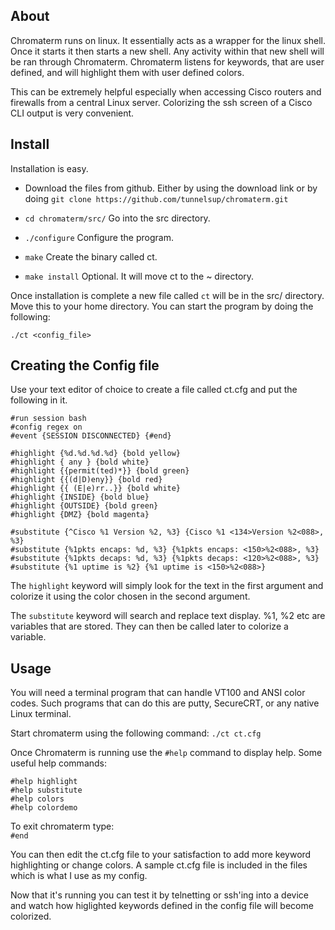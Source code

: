 ## About
Chromaterm runs on linux. It essentially acts as a wrapper for the linux shell. Once it starts it then starts a new shell. Any activity within that new shell will be ran through Chromaterm. Chromaterm listens for keywords, that are user defined, and will highlight them with user defined colors.

This can be extremely helpful especially when accessing Cisco routers and firewalls from a central Linux server. Colorizing the ssh screen of a Cisco CLI output is very convenient. 

## Install
Installation is easy.

- Download the files from github. Either by using the download link or by doing `git clone https://github.com/tunnelsup/chromaterm.git`

- `cd chromaterm/src/` Go into the src directory.

- `./configure` Configure the program.

- `make` Create the binary called ct.

- `make install` Optional. It will move ct to the ~ directory.

Once installation is complete a new file called `ct` will be in the src/ directory. Move this to your home directory. You can start the program by doing the following:

`./ct <config_file>`

## Creating the Config file
Use your text editor of choice to create a file called ct.cfg and put the following in it.

```
#run session bash
#config regex on
#event {SESSION DISCONNECTED} {#end}

#highlight {%d.%d.%d.%d} {bold yellow}
#highlight { any } {bold white}
#highlight {{permit(ted)*}} {bold green}
#highlight {{(d|D)eny}} {bold red}
#highlight {{ (E|e)rr..}} {bold white}
#highlight {INSIDE} {bold blue}
#highlight {OUTSIDE} {bold green}
#highlight {DMZ} {bold magenta}

#substitute {^Cisco %1 Version %2, %3} {Cisco %1 <134>Version %2<088>, %3}
#substitute {%1pkts encaps: %d, %3} {%1pkts encaps: <150>%2<088>, %3}
#substitute {%1pkts decaps: %d, %3} {%1pkts decaps: <120>%2<088>, %3}
#substitute {%1 uptime is %2} {%1 uptime is <150>%2<088>}
```
The `highlight` keyword will simply look for the text in the first argument and colorize it using the color chosen in the second argument.

The `substitute` keyword will search and replace text display. %1, %2 etc are variables that are stored. They can then be called later to colorize a variable.


## Usage
You will need a terminal program that can handle VT100 and ANSI color codes. Such programs that can do this are putty, SecureCRT, or any native Linux terminal.

Start chromaterm using the following command: `./ct ct.cfg`

Once Chromaterm is running use the `#help` command to display help. Some useful help commands:

`#help highlight`<br>
`#help substitute`<br>
`#help colors`<br>
`#help colordemo`

To exit chromaterm type:<br>
`#end`

You can then edit the ct.cfg file to your satisfaction to add more keyword highlighting or change colors. A sample ct.cfg file is included in the files which is what I use as my config.

Now that it's running you can test it by telnetting or ssh'ing into a device and watch how higlighted keywords defined in the config file will become colorized.



